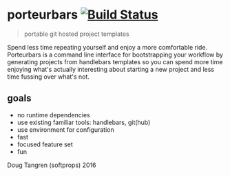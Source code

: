 # porteurbars [![Build Status](https://travis-ci.org/softprops/porteurbars.svg?branch=master)](https://travis-ci.org/softprops/porteurbars)

> portable git hosted project templates

Spend less time repeating yourself and enjoy a more comfortable ride. Porteurbars is a command line interface for bootstrapping
your workflow by generating projects from handlebars templates so you can spend more time enjoying what's actually interesting
about starting a new project and less time fussing over what's not.

## goals

* no runtime dependencies
* use existing familiar tools: handlebars, git(hub)
* use environment for configuration
* fast
* focused feature set
* fun


Doug Tangren (softprops) 2016
